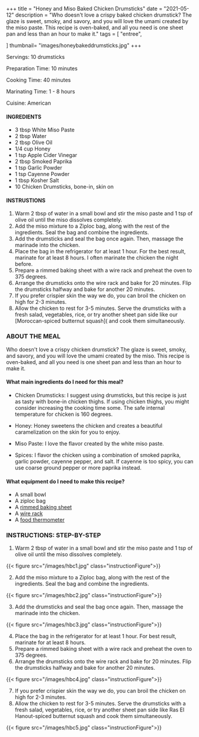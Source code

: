 +++
title = "Honey and Miso Baked Chicken Drumsticks"
date = "2021-05-12"
description = "Who doesn't love a crispy baked chicken drumstick? The glaze is sweet, smoky, and savory, and you will love the umami created by the miso paste. This recipe is oven-baked, and all you need is one sheet pan and less than an hour to make it."
tags = [
    "entree",
  
]
thumbnail= "images/honeybakeddrumsticks.jpg"
+++

Servings: 10 drumsticks  <!--more-->

Preparation Time: 10 minutes

Cooking Time: 40 minutes

Marinating Time: 1 - 8 hours 

Cuisine: American 

#### INGREDIENTS 

* 3 tbsp White Miso Paste
* 2 tbsp Water 
* 2 tbsp Olive Oil
* 1/4 cup Honey
* 1 tsp Apple Cider Vinegar
* 2 tbsp Smoked Paprika
* 1 tsp Garlic Powder
* 1 tsp Cayenne Powder 
* 1 tbsp Kosher Salt 
* 10 Chicken Drumsticks, bone-in, skin on

#### INSTRUSTIONS


1. Warm 2 tbsp of water in a small bowl and stir the miso paste and 1 tsp of olive oil until the miso dissolves completely. 
2. Add the miso mixture to a Ziploc bag, along with the rest of the ingredients. Seal the bag and combine the ingredients. 
3. Add the drumsticks and seal the bag once again. Then, massage the marinade into the chicken. 
4. Place the bag in the refrigerator for at least 1 hour. For the best result, marinate for at least 8 hours. I often marinate the chicken the night before. 
5. Prepare a rimmed baking sheet with a wire rack and preheat the oven to 375 degrees. 
6. Arrange the drumsticks onto the wire rack and bake for 20 minutes. Flip the drumsticks halfway and bake for another 20 minutes. 
7. If you prefer crispier skin the way we do, you can broil the chicken on high for 2-3 minutes. 
8. Allow the chicken to rest for 3-5 minutes. Serve the drumsticks with a fresh salad, vegetables, rice, or try another sheet pan side like our [Moroccan-spiced butternut squash]( and cook them simultaneously.

### ABOUT THE MEAL

Who doesn't love a crispy chicken drumstick? The glaze is sweet, smoky, and savory, and you will love the umami created by the miso. This recipe is oven-baked, and all you need is one sheet pan and less than an hour to make it.

#### What main ingredients do I need for this meal?

* Chicken Drumsticks: I suggest using drumsticks, but this recipe is just as tasty with bone-in chicken thighs. If using chicken thighs, you might consider increasing the cooking time some. The safe internal temperature for chicken is 160 degrees. 

* Honey: Honey sweetens the chicken and creates a beautiful caramelization on the skin for you to enjoy. 

* Miso Paste: I love the flavor created by the white miso paste. 

* Spices: I flavor the chicken using a combination of smoked paprika, garlic powder, cayenne pepper, and salt. If cayenne is too spicy, you can use coarse ground pepper or more paprika instead. 

#### What equipment do I need to make this recipe?

* A small bowl 
* A ziploc bag 
* A [rimmed baking sheet](https://amzn.to/3uIJ2sZ) 
* A [wire rack](https://amzn.to/3w2Mkrm) 
* A [food thermometer](https://amzn.to/3hzL5w7)

### INSTRUCTIONS: STEP-BY-STEP 

1. Warm 2 tbsp of water in a small bowl and stir the miso paste and 1 tsp of olive oil until the miso dissolves completely. 

{{< figure src="/images/hbc1.jpg" class="instructionFigure">}}

2. Add the miso mixture to a Ziploc bag, along with the rest of the ingredients. Seal the bag and combine the ingredients. 

{{< figure src="/images/hbc2.jpg" class="instructionFigure">}}

3. Add the drumsticks and seal the bag once again. Then, massage the marinade into the chicken. 

{{< figure src="/images/hbc3.jpg" class="instructionFigure">}}

4. Place the bag in the refrigerator for at least 1 hour. For best result, marinate for at least 8 hours. 
5. Prepare a rimmed baking sheet with a wire rack and preheat the oven to 375 degrees. 
6. Arrange the drumsticks onto the wire rack and bake for 20 minutes. Flip the drumsticks halfway and bake for another 20 minutes. 

{{< figure src="/images/hbc4.jpg" class="instructionFigure">}}

7. If you prefer crispier skin the way we do, you can broil the chicken on high for 2-3 minutes. 
8. Allow the chicken to rest for 3-5 minutes. Serve the drumsticks with a fresh salad, vegetables, rice, or try another sheet pan side like Ras El Hanout-spiced butternut squash and cook them simultaneously.

{{< figure src="/images/hbc5.jpg" class="instructionFigure">}}
